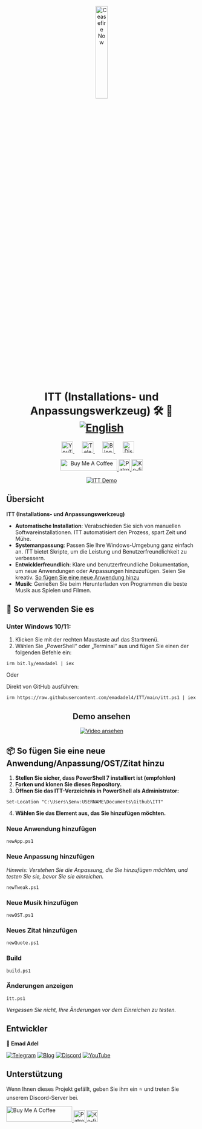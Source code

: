 <p align="center">
  <a href="https://techforpalestine.org/learn-more" rel="nofollow">
    <img src="https://raw.githubusercontent.com/Safouene1/support-palestine-banner/master/StandWithPalestine.svg" alt="Ceasefire Now" style="width:25%;">
  </a>
</p>

<h1 align="center">ITT (Installations- und Anpassungswerkzeug) 🛠️ 🚀
<div align="center">
<a href="/README.md">
  <img src="https://img.shields.io/badge/-English-green" alt="English">
</a>
</div>
</h1>

<div align="center">
   <a href="https://www.youtube.com/@emadadel4" style="margin-right: 20px;">
        <img src="https://img.shields.io/badge/YouTube-FF0000?style=flat&logo=youtube&logoColor=white" alt="YouTube" height="30">
    </a>
    <a href="https://t.me/ittemadadel" style="margin-right: 20px;">
        <img src="https://img.shields.io/badge/Telegram-2CA5E0?style=flat&logo=telegram&logoColor=white" alt="Telegram" height="30">
    </a>
    <a href="https://emadadel4.github.io" style="margin-right: 20px;">
        <img src="https://img.shields.io/badge/Blog-FF5722?style=flat&logo=blogger&logoColor=white" alt="Blog" height="30">
    </a>
    <a href="https://discord.gg/3eV79KgD" style="margin-right: 20px;">
        <img src="https://img.shields.io/badge/-Discord-7289da?style=flat&logo=discord&logoColor=white" alt="Discord" height="30">
    </a>
</div>

<p align="center">
<a href="https://www.buymeacoffee.com/emadadel" target="_blank"><img src="https://cdn.buymeacoffee.com/buttons/default-orange.png" alt="Buy Me A Coffee" height="30" width="150">
</a>

  <a href="https://www.patreon.com/emadadel" target="_blank">
    <img src="https://img.shields.io/badge/Patron-blue?logo=patreon" alt="Patron" height="30">
  </a>

  <a href="https://ko-fi.com/emadadel" target="_blank">
  <img src="https://img.shields.io/badge/Ko--fi-blue?logo=kofi" alt="Ko-fi" height="30">
</a>

</p>

<p align="center">
  <a target="_blank" rel="noopener noreferrer" href="https://raw.githubusercontent.com/emadadel4/ITT/main/Assets/Images/demo.PNG">
    <img src="https://raw.githubusercontent.com/emadadel4/ITT/main/Assets/Images/demo.PNG" alt="ITT Demo" style="max-width: 100%;">
  </a>
</p>

<h2>Übersicht</h2>

<p><strong>ITT (Installations- und Anpassungswerkzeug)</strong></p>

- **Automatische Installation**: Verabschieden Sie sich von manuellen Softwareinstallationen. ITT automatisiert den Prozess, spart Zeit und Mühe.
- **Systemanpassung**: Passen Sie Ihre Windows-Umgebung ganz einfach an. ITT bietet Skripte, um die Leistung und Benutzerfreundlichkeit zu verbessern.
- **Entwicklerfreundlich**: Klare und benutzerfreundliche Dokumentation, um neue Anwendungen oder Anpassungen hinzuzufügen. Seien Sie kreativ. <a href="#--how-to-add-a-new-apptweakostquote">So fügen Sie eine neue Anwendung hinzu</a>
- **Musik**: Genießen Sie beim Herunterladen von Programmen die beste Musik aus Spielen und Filmen.

<h2>🚀 So verwenden Sie es</h2>

<h3>Unter Windows 10/11:</h3>
<ol>
<li>Klicken Sie mit der rechten Maustaste auf das Startmenü.</li>
<li>Wählen Sie „PowerShell“ oder „Terminal“ aus und fügen Sie einen der folgenden Befehle ein:</li>
</ol>

<pre><code>irm bit.ly/emadadel | iex
</code></pre>

Oder

<p>Direkt von GitHub ausführen:</p>

<pre><code>irm https://raw.githubusercontent.com/emadadel4/ITT/main/itt.ps1 | iex
</code></pre>

<div align="center">

  ## Demo ansehen

  [![Video ansehen](https://raw.githubusercontent.com/emadadel4/ITT/main/Assets/Images/thumbnail.jpg)](https://www.youtube.com/watch?v=QmO82OTsU5c)
</div>

<h2> 📦 So fügen Sie eine neue Anwendung/Anpassung/OST/Zitat hinzu</h2>
<ol>
<li><strong>Stellen Sie sicher, dass PowerShell 7 installiert ist (empfohlen)</strong></li>
<li><strong>Forken und klonen Sie dieses Repository.</strong></li>
<li><strong>Öffnen Sie das ITT-Verzeichnis in PowerShell als Administrator:</strong></li>
</ol>

<pre><code>Set-Location "C:\Users\$env:USERNAME\Documents\Github\ITT"
</code></pre>

<ol start="4">
<li><strong>Wählen Sie das Element aus, das Sie hinzufügen möchten.</strong></li>
</ol>

<h3>Neue Anwendung hinzufügen</h3>

<pre><code>newApp.ps1
</code></pre>

<h3>Neue Anpassung hinzufügen</h3>

<p><em>Hinweis: Verstehen Sie die Anpassung, die Sie hinzufügen möchten, und testen Sie sie, bevor Sie sie einreichen.</em></p>

<pre><code>newTweak.ps1
</code></pre>

<h3>Neue Musik hinzufügen</h3>

<pre><code>newOST.ps1
</code></pre>

<h3>Neues Zitat hinzufügen</h3>

<pre><code>newQuote.ps1
</code></pre>

<h3>Build</h3>

<pre><code>build.ps1
</code></pre>

<h3>Änderungen anzeigen</h3>
<pre><code>itt.ps1
</code></pre>

<p><em>Vergessen Sie nicht, Ihre Änderungen vor dem Einreichen zu testen.</em></p>

<h2>Entwickler</h2>

<p><strong>👤 Emad Adel</strong></p>

[![Telegram](https://img.shields.io/badge/Telegram-2CA5E0?style=flat&logo=telegram&logoColor=white)](https://t.me/ittemadadel) [![Blog](https://img.shields.io/badge/Blog-FF5722?style=flat&logo=blogger&logoColor=white)](https://emadadel4.github.io) [![Discord](https://img.shields.io/badge/-Discord-7289da?style=flat&logo=discord&logoColor=white)](https://discord.gg/3eV79KgD)  <a href="https://www.youtube.com/@emadadel4" style="margin-right: 20px;">
        <img src="https://img.shields.io/badge/YouTube-FF0000?style=flat&logo=youtube&logoColor=white" alt="YouTube">
</a>

## Unterstützung 

<p>Wenn Ihnen dieses Projekt gefällt, geben Sie ihm ein ⭐️ und treten Sie unserem Discord-Server bei.</p>

<a href="https://www.buymeacoffee.com/emadadel" target="_blank">
  <img src="https://cdn.buymeacoffee.com/buttons/default-orange.png" alt="Buy Me A Coffee" height="41" width="174">
</a>
<a href="https://www.patreon.com/emadadel" target="_blank">
  <img src="https://img.shields.io/badge/Patron-blue?logo=patreon" alt="Patron" height="30">
</a>
<a href="https://ko-fi.com/emadadel" target="_blank">
  <img src="https://img.shields.io/badge/Ko--fi-blue?logo=kofi" alt="Ko-fi" height="30">
</a>
